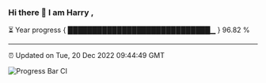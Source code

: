 ### Hi there 👋 I am Harry , 

⏳ Year progress { █████████████████████████████▁ } 96.82 %

---

⏰ Updated on Tue, 20 Dec 2022 09:44:49 GMT

![Progress Bar CI](https://github.com/duykhang68/duykhang68/workflows/Progress%20Bar%20CI/badge.svg)
